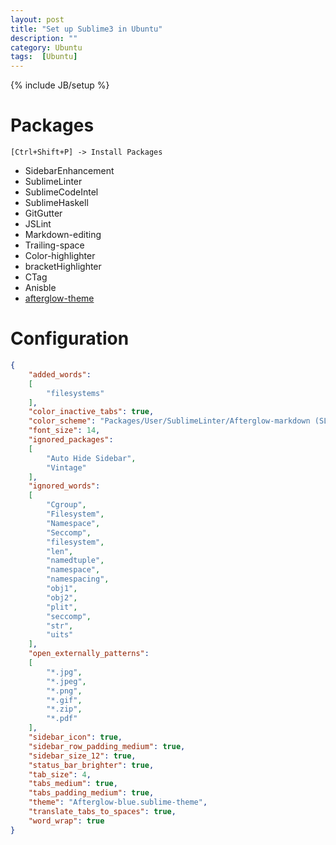```yaml
---
layout: post
title: "Set up Sublime3 in Ubuntu"
description: ""
category: Ubuntu
tags:  [Ubuntu]
---
```

{% include JB/setup %}

# Packages

`[Ctrl+Shift+P] -> Install Packages`

+ SidebarEnhancement
+ SublimeLinter
+ SublimeCodeIntel
+ SublimeHaskell
+ GitGutter
+ JSLint
+ Markdown-editing
+ Trailing-space
+ Color-highlighter
+ bracketHighlighter
+ CTag
+ Anisble
+ [afterglow-theme](https://github.com/YabataDesign/afterglow-theme)

# Configuration

```json
{
    "added_words":
    [
        "filesystems"
    ],
    "color_inactive_tabs": true,
    "color_scheme": "Packages/User/SublimeLinter/Afterglow-markdown (SL).tmTheme",
    "font_size": 14,
    "ignored_packages":
    [
        "Auto Hide Sidebar",
        "Vintage"
    ],
    "ignored_words":
    [
        "Cgroup",
        "Filesystem",
        "Namespace",
        "Seccomp",
        "filesystem",
        "len",
        "namedtuple",
        "namespace",
        "namespacing",
        "obj1",
        "obj2",
        "plit",
        "seccomp",
        "str",
        "uits"
    ],
    "open_externally_patterns":
    [
        "*.jpg",
        "*.jpeg",
        "*.png",
        "*.gif",
        "*.zip",
        "*.pdf"
    ],
    "sidebar_icon": true,
    "sidebar_row_padding_medium": true,
    "sidebar_size_12": true,
    "status_bar_brighter": true,
    "tab_size": 4,
    "tabs_medium": true,
    "tabs_padding_medium": true,
    "theme": "Afterglow-blue.sublime-theme",
    "translate_tabs_to_spaces": true,
    "word_wrap": true
}
```
